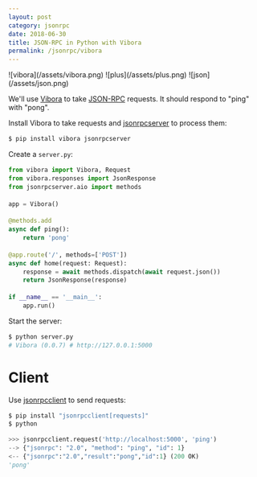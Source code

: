 ```yaml
---
layout: post
category: jsonrpc
date: 2018-06-30
title: JSON-RPC in Python with Vibora
permalink: /jsonrpc/vibora
---
```

<div class="wide-logos" markdown="1">
![vibora](/assets/vibora.png)
![plus](/assets/plus.png)
![json](/assets/json.png)
</div>

We'll use [Vibora](https://vibora.io/) to take
[JSON-RPC](http://www.jsonrpc.org/) requests. It should respond to "ping" with
"pong".

Install Vibora to take requests and
[jsonrpcserver](http://jsonrpcserver.readthedocs.io/) to process them:

```sh
$ pip install vibora jsonrpcserver
```
Create a `server.py`:

```python
from vibora import Vibora, Request
from vibora.responses import JsonResponse
from jsonrpcserver.aio import methods

app = Vibora()

@methods.add
async def ping():
    return 'pong'

@app.route('/', methods=['POST'])
async def home(request: Request):
    response = await methods.dispatch(await request.json())
    return JsonResponse(response)

if __name__ == '__main__':
    app.run()
```

Start the server:

```sh
$ python server.py
# Vibora (0.0.7) # http://127.0.0.1:5000
```

Client
======
Use [jsonrpcclient](http://jsonrpcclient.readthedocs.io/) to send requests:

```sh
$ pip install "jsonrpcclient[requests]"
$ python
```
```python
>>> jsonrpcclient.request('http://localhost:5000', 'ping')
--> {"jsonrpc": "2.0", "method": "ping", "id": 1}
<-- {"jsonrpc":"2.0","result":"pong","id":1} (200 OK)
'pong'
```

